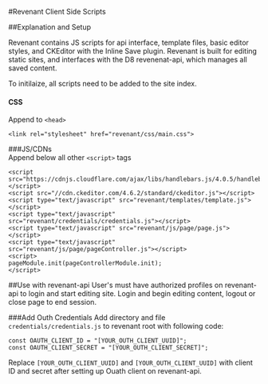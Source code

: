 #Revenant Client Side Scripts

##Explanation and Setup

Revenant contains JS scripts for api interface, template files, basic editor styles, and CKEditor with the Inline Save plugin. 
Revenant is built for editing static sites, and interfaces with the D8 revenenat-api, which manages all saved content. 

To initilaize, all scripts need to be added to the site index. 
 
#### CSS
Append to  `<head>`

 ```
 <link rel="stylesheet" href="revenant/css/main.css"> 
 ```


###JS/CDNs  
Append below all other `<script>` tags

``` 
<script src="https://cdnjs.cloudflare.com/ajax/libs/handlebars.js/4.0.5/handlebars.js"></script>
<script src="//cdn.ckeditor.com/4.6.2/standard/ckeditor.js"></script>
<script type="text/javascript" src="revenant/templates/template.js"></script>
<script type="text/javascript" src="revenant/credentials/credentials.js"></script>
<script type="text/javascript" src="revenant/js/page/page.js"></script>
<script type="text/javascript" src="revenant/js/page/pageController.js"></script>
<script>
pageModule.init(pageControllerModule.init);
</script>
```

##Use with revenant-api
User's must have authorized profiles on revenant-api to login and start editing site. 
Login and begin editing content, logout or close page to end session. 

###Add Outh Credentials
Add directory and file `credentials/credentials.js` to revenant root with following code:

```
const OAUTH_CLIENT_ID = "[YOUR_OUTH_CLIENT_UUID]";
const OAUTH_CLIENT_SECRET = "[YOUR_OUTH_CLIENT_SECRET]";
```

Replace `[YOUR_OUTH_CLIENT_UUID]` and `[YOUR_OUTH_CLIENT_UUID]` with client ID and secret after setting up Ouath client on revenant-api. 


